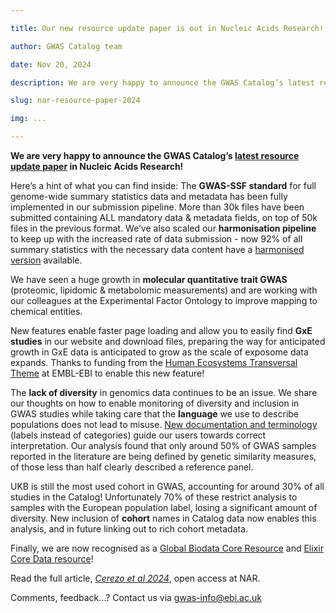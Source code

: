 ```yaml
---

title: Our new resource update paper is out in Nucleic Acids Research!

author: GWAS Catalog team

date: Nov 20, 2024

description: We are very happy to announce the GWAS Catalog’s latest resource update paper in Nucleic Acids Research! We discuss standards for reusability, sustainability and diversity, new software features, and more.... 

slug: nar-resource-paper-2024

img: ...

---
```

**We are very happy to announce the GWAS Catalog’s [latest resource update paper](https://academic.oup.com/nar/advance-article/doi/10.1093/nar/gkae1070/7893318) in Nucleic Acids Research!**

<article-image src="nar-resource-paper-2024/graphical-abstract.png" alt="gwas-catalog"></article-image>

Here’s a hint of what you can find inside:
The **GWAS-SSF standard** for full genome-wide summary statistics data and metadata has been fully implemented in our submission pipeline. More than 30k files have been submitted containing ALL mandatory data & metadata fields, on top of 50k files in the previous format.  We’ve also scaled our **harmonisation pipeline** to keep up with the increased rate of data submission - now 92% of all summary statistics with the necessary data content have a [harmonised version](https://www.ebi.ac.uk/gwas/docs/methods/summary-statistics#_directories)  available. 

We have seen a huge growth in **molecular quantitative trait GWAS** (proteomic, lipidomic & metabolomic measurements) and are working with our colleagues at the Experimental Factor Ontology to improve mapping to chemical entities. 
<article-image src="nar-resource-paper-2024/Fig1.png" alt="molecular-gwas"></article-image>

New features enable faster page loading and allow you to easily find **GxE studies** in our website and download files, preparing the way for anticipated growth in GxE data is anticipated to grow as the scale of exposome data expands. Thanks to funding from the [Human Ecosystems Transversal Theme](https://www.embl.org/about/info/human-ecosystems/) at EMBL-EBI to enable this new feature!
<article-image src="nar-resource-paper-2024/Fig2.png" alt="gwas-catalog-new-software"></article-image>


The **lack of diversity** in genomics data continues to be an issue. We share our thoughts on how to enable monitoring of diversity and inclusion in GWAS studies while taking care that the **language** we use to describe populations does not lead to misuse. [New documentation and terminology](https://www.ebi.ac.uk/gwas/population-descriptors) (labels instead of categories) guide our users towards correct interpretation.
Our analysis found that only around 50% of GWAS samples reported in the literature are being defined by genetic similarity measures, of those less than half clearly described a reference panel.  
<article-image src="nar-resource-paper-2024/SupFig3.png" alt="gwas-catalog"></article-image>

UKB is still the most used cohort in GWAS, accounting for around 30% of all studies in the Catalog! Unfortunately 70% of these restrict analysis to samples with the European population label, losing a significant amount of diversity. New inclusion of **cohort** names in Catalog data now enables this analysis, and in future linking out to rich cohort metadata. 
<article-image src="nar-resource-paper-2024/Fig3.png" alt="gwas-catalog-diversity"></article-image>


Finally, we are now recognised as a [Global Biodata Core Resource](https://globalbiodata.org/what-we-do/global-core-biodata-resources/list-of-current-global-core-biodata-resources/) and [Elixir Core Data resource](https://elixir-europe.org/platforms/data/core-data-resources)!
<article-image src="nar-resource-paper-2024/core-resources.png" alt="gwas-catalog-diversity"></article-image>


Read the full article, *[Cerezo et al 2024](https://academic.oup.com/nar/advance-article/doi/10.1093/nar/gkae1070/7893318)*, open access at NAR.


Comments, feedback…? Contact us via gwas-info@ebi.ac.uk

